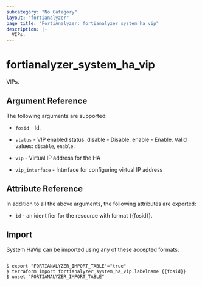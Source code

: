 ```yaml
---
subcategory: "No Category"
layout: "fortianalyzer"
page_title: "FortiAnalyzer: fortianalyzer_system_ha_vip"
description: |-
  VIPs.
---
```


# fortianalyzer_system_ha_vip
VIPs.

## Argument Reference


The following arguments are supported:


* `fosid` - Id.
* `status` - VIP enabled status. disable - Disable. enable - Enable. Valid values: `disable`, `enable`.

* `vip` - Virtual IP address for the HA
* `vip_interface` - Interface for configuring virtual IP address


## Attribute Reference

In addition to all the above arguments, the following attributes are exported:
* `id` - an identifier for the resource with format {{fosid}}.

## Import

System HaVip can be imported using any of these accepted formats:
```

$ export "FORTIANALYZER_IMPORT_TABLE"="true"
$ terraform import fortianalyzer_system_ha_vip.labelname {{fosid}}
$ unset "FORTIANALYZER_IMPORT_TABLE"
```

